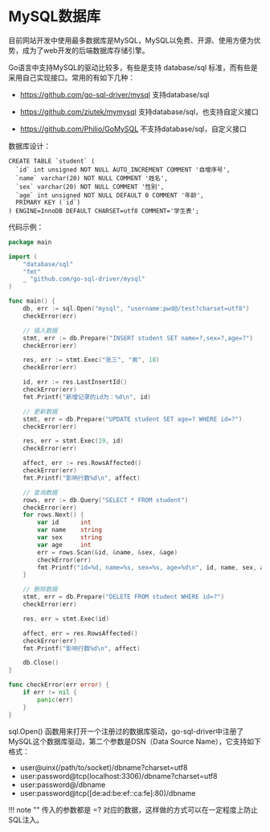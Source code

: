 # MySQL数据库

目前网站开发中使用最多数据库是MySQL，MySQL以免费、开源、使用方便为优势，成为了web开发的后端数据库存储引擎。

Go语言中支持MySQL的驱动比较多，有些是支持 database/sql 标准，而有些是采用自己实现接口。常用的有如下几种：

- https://github.com/go-sql-driver/mysql 支持database/sql

- https://github.com/ziutek/mymysql 支持database/sql，也支持自定义接口

- https://github.com/Philio/GoMySQL 不支持database/sql，自定义接口


数据库设计：
```text
CREATE TABLE `student` (
  `id` int unsigned NOT NULL AUTO_INCREMENT COMMENT '自增序号',
  `name` varchar(20) NOT NULL COMMENT '姓名',
  `sex` varchar(20) NOT NULL COMMENT '性别',
  `age` int unsigned NOT NULL DEFAULT 0 COMMENT '年龄',
  PRIMARY KEY (`id`)
) ENGINE=InnoDB DEFAULT CHARSET=utf8 COMMENT='学生表';
```

代码示例：

```go
package main

import (
	"database/sql"
	"fmt"
	_ "github.com/go-sql-driver/mysql"
)

func main() {
	db, err := sql.Open("mysql", "username:pwd@/test?charset=utf8")
	checkError(err)

	// 插入数据
	stmt, err := db.Prepare("INSERT student SET name=?,sex=?,age=?")
	checkError(err)

	res, err := stmt.Exec("张三", "男", 18)
	checkError(err)

	id, err := res.LastInsertId()
	checkError(err)
	fmt.Printf("新增记录的id为：%d\n", id)

	// 更新数据
	stmt, err = db.Prepare("UPDATE student SET age=? WHERE id=?")
	checkError(err)

	res, err = stmt.Exec(19, id)
	checkError(err)

	affect, err := res.RowsAffected()
	checkError(err)
	fmt.Printf("影响行数%d\n", affect)

	// 查询数据
	rows, err := db.Query("SELECT * FROM student")
	checkError(err)
	for rows.Next() {
		var id      int
		var name    string
		var sex     string
		var age     int
		err = rows.Scan(&id, &name, &sex, &age)
		checkError(err)
		fmt.Printf("id=%d, name=%s, sex=%s, age=%d\n", id, name, sex, age)
	}

	// 删除数据
	stmt, err = db.Prepare("DELETE FROM student WHERE id=?")
	checkError(err)

	res, err = stmt.Exec(id)

	affect, err = res.RowsAffected()
	checkError(err)
	fmt.Printf("影响行数%d\n", affect)

	db.Close()
}

func checkError(err error) {
	if err != nil {
		panic(err)
	}
}
```

sql.Open() 函数用来打开一个注册过的数据库驱动，go-sql-driver中注册了MySQL这个数据库驱动，第二个参数是DSN（Data Source Name），它支持如下格式：
 * user@uinx(/path/to/socket)/dbname?charset=utf8
 * user:password@tcp(localhost:3306)/dbname?charset=utf8
 * user:password@/dbname
 * user:password@tcp([de:ad:be:ef::ca:fe]:80)/dbname

!!! note ""
    传入的参数都是 =? 对应的数据，这样做的方式可以在一定程度上防止SQL注入。
